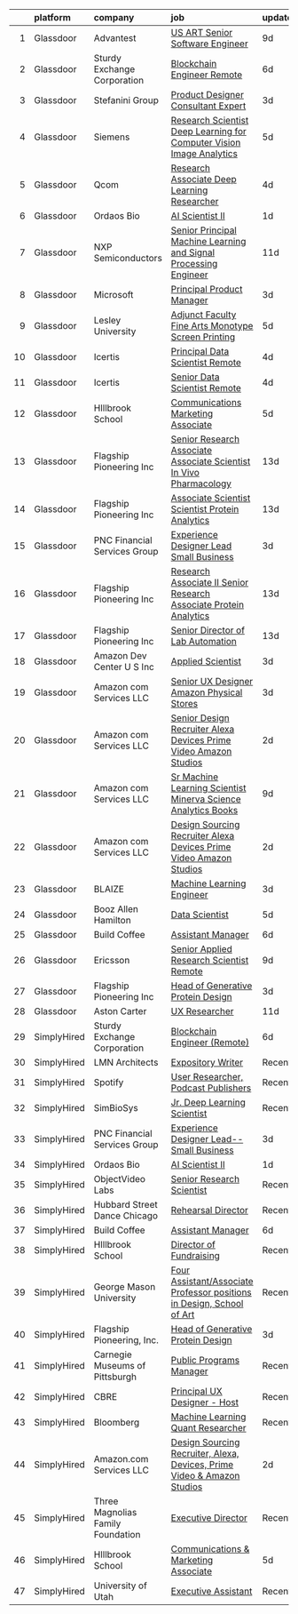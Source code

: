 

|    | platform    | company                           | job                                                                                                                                                                                                                                                                                                                                                                                                                                                                                                                                                                                                                                                                                                                                                                                                                                                                                                                                                                                                                                                                                                                                                                                                                                                                                                                                                                                                                                                                                                                                                                                                                                                        | update_time   | location                |
|---:|:------------|:----------------------------------|:-----------------------------------------------------------------------------------------------------------------------------------------------------------------------------------------------------------------------------------------------------------------------------------------------------------------------------------------------------------------------------------------------------------------------------------------------------------------------------------------------------------------------------------------------------------------------------------------------------------------------------------------------------------------------------------------------------------------------------------------------------------------------------------------------------------------------------------------------------------------------------------------------------------------------------------------------------------------------------------------------------------------------------------------------------------------------------------------------------------------------------------------------------------------------------------------------------------------------------------------------------------------------------------------------------------------------------------------------------------------------------------------------------------------------------------------------------------------------------------------------------------------------------------------------------------------------------------------------------------------------------------------------------------|:--------------|:------------------------|
|  1 | Glassdoor   | Advantest                         | [US ART Senior Software Engineer](https://www.glassdoor.com/partner/jobListing.htm?pos=123&ao=1136043&s=58&guid=00000180efb0f4b1a3bdd7ec3cc70d27&src=GD_JOB_AD&t=SR&vt=w&cs=1_c3216580&cb=1653288793577&jobListingId=1007858910217&jrtk=3-0-1g3nr1t6tpvtm801-1g3nr1t7cq0va800-e187f721a2fdfc64-)                                                                                                                                                                                                                                                                                                                                                                                                                                                                                                                                                                                                                                                                                                                                                                                                                                                                                                                                                                                                                                                                                                                                                                                                                                                                                                                                                           | 9d            | San Jose, CA            |
|  2 | Glassdoor   | Sturdy Exchange Corporation       | [Blockchain Engineer  Remote ](https://www.glassdoor.com/partner/jobListing.htm?pos=114&ao=1136043&s=58&guid=00000180efb0f4b1a3bdd7ec3cc70d27&src=GD_JOB_AD&t=SR&vt=w&ea=1&cs=1_55c8d1f3&cb=1653288793574&jobListingId=1007867275386&jrtk=3-0-1g3nr1t6tpvtm801-1g3nr1t7cq0va800-6d3b61b60a4f9bd4-)                                                                                                                                                                                                                                                                                                                                                                                                                                                                                                                                                                                                                                                                                                                                                                                                                                                                                                                                                                                                                                                                                                                                                                                                                                                                                                                                                         | 6d            | Remote                  |
|  3 | Glassdoor   | Stefanini Group                   | [Product Designer Consultant Expert](https://www.glassdoor.com/partner/jobListing.htm?pos=113&ao=1136043&s=58&guid=00000180efb0f4b1a3bdd7ec3cc70d27&src=GD_JOB_AD&t=SR&vt=w&ea=1&cs=1_e0ca2bbe&cb=1653288793574&jobListingId=1007877040745&jrtk=3-0-1g3nr1t6tpvtm801-1g3nr1t7cq0va800-d684c4bcf3a0b54a-)                                                                                                                                                                                                                                                                                                                                                                                                                                                                                                                                                                                                                                                                                                                                                                                                                                                                                                                                                                                                                                                                                                                                                                                                                                                                                                                                                   | 3d            | Remote                  |
|  4 | Glassdoor   | Siemens                           | [Research Scientist   Deep Learning for Computer Vision   Image Analytics](https://www.glassdoor.com/partner/jobListing.htm?pos=117&ao=1136043&s=58&guid=00000180efb0f4b1a3bdd7ec3cc70d27&src=GD_JOB_AD&t=SR&vt=w&cs=1_7cbd6266&cb=1653288793574&jobListingId=1007868903708&jrtk=3-0-1g3nr1t6tpvtm801-1g3nr1t7cq0va800-f5656a0498c79b17-)                                                                                                                                                                                                                                                                                                                                                                                                                                                                                                                                                                                                                                                                                                                                                                                                                                                                                                                                                                                                                                                                                                                                                                                                                                                                                                                  | 5d            | Princeton, NJ           |
|  5 | Glassdoor   | Qcom                              | [Research Associate   Deep Learning Researcher](https://www.glassdoor.com/partner/jobListing.htm?pos=121&ao=1136043&s=58&guid=00000180efb0f4b1a3bdd7ec3cc70d27&src=GD_JOB_AD&t=SR&vt=w&cs=1_5d5466c1&cb=1653288793577&jobListingId=1007875181099&jrtk=3-0-1g3nr1t6tpvtm801-1g3nr1t7cq0va800-98a2c2922efcf62e-)                                                                                                                                                                                                                                                                                                                                                                                                                                                                                                                                                                                                                                                                                                                                                                                                                                                                                                                                                                                                                                                                                                                                                                                                                                                                                                                                             | 4d            | San Diego, CA           |
|  6 | Glassdoor   | Ordaos Bio                        | [AI Scientist II](https://www.glassdoor.com/partner/jobListing.htm?pos=101&ao=1110586&s=58&guid=00000180efb0f4b1a3bdd7ec3cc70d27&src=GD_JOB_AD&t=SR&vt=w&cs=1_a2760a77&cb=1653288793573&jobListingId=1007881367849&cpc=FB7E4A1762AE5BEC&jrtk=3-0-1g3nr1t6tpvtm801-1g3nr1t7cq0va800-b0b14740b0280c5a--6NYlbfkN0DG4ntHtB_rMsnfhgmnSvK2brktLme1L4SiDeJjQ-izrVOLqRJ5-yjEwoYGp-nj3bU03tSGWcQbx1t2NUbnNj_wO0Lc63cPpx2_IgAs6u112XuxdDwfN2BRxOZ6mnse9552stZs0leFm69WlvXVOSKtOUHKAAEx-zPUD9hJayljObn4mawVZyXk0PuAunerjzC7bNv9KzeZnYBxAZqYx9erdiDe_laRiVHnX_D-0yF8kZoR3N12GWiu2ExzZ-NlloJaQxnnsxaVqlhNb64qG7OLULQn2kHkxFBIZGbxZC3jK71DHXvqRFTmsnMcFIg52ykbRdhnsKl_s9HdQtjdzbilAduT5-1-_H4E2Ai6hM4CmOJ0pvE4zayuvwDoSRCoHiROugDZ0Qp74v2aKhCemz5r4vUiNIeEu1YD1PrIXfZVlg4siOmftNI-7DN01gR4DQQytAOajZzsA8exQNe5xZbicGqzdhgBMQW8-iSwZbjZDWFoilnny9jrxgLW-CrD35q_jeclIFWZpfQGf_ZWbu4LLueII6z4LNU3_b0gmRgLE8Ps9TXXKwATQtAalCTg2dFi5LQWn-1sf17yP0m6xlbhqlMpw7emrpXHDPRcUltOgdwyCXvLqRBSUpXVw_bpmTyucw48Uq8pWkVoaDgwrR1BL5hzT94EwC82Pvoc1yR4JMjWNtSHLpNjIWe3NjKq2usy9YW5bkHT_f9jU6AuCwzDL0oz3S8tlkkYOGg_0qIebGpOry269d0wKABt8f9Zkde0XYVkcy61Lk1axn5H4ljDnHQChdgYWYEnPCU_-S3C3HLHPZlYYw5N-cOwJpreaMpQRQPWXMuWFmechx1MW0XIGyN2wWKtJ7df_xrDWkoy1TQU4SEWJDpF2f1hRh-_8hhfxnzIdYLr3yep7I_zksHpado_H-lKrY3lT-pYGeOe6HSos0m8BIV6Mxlc1tvRzf8yip3AVBMtVw%3D%3D)                                                                                                                                                                                                                                                                                                                          | 1d            | New York, NY            |
|  7 | Glassdoor   | NXP Semiconductors                | [Senior Principal Machine Learning and Signal Processing Engineer](https://www.glassdoor.com/partner/jobListing.htm?pos=126&ao=1136043&s=58&guid=00000180efb0f4b1a3bdd7ec3cc70d27&src=GD_JOB_AD&t=SR&vt=w&cs=1_3c4101b2&cb=1653288793577&jobListingId=1007854924458&jrtk=3-0-1g3nr1t6tpvtm801-1g3nr1t7cq0va800-07dc912b22e7ecb8-)                                                                                                                                                                                                                                                                                                                                                                                                                                                                                                                                                                                                                                                                                                                                                                                                                                                                                                                                                                                                                                                                                                                                                                                                                                                                                                                          | 11d           | San Jose, CA            |
|  8 | Glassdoor   | Microsoft                         | [Principal Product Manager](https://www.glassdoor.com/partner/jobListing.htm?pos=111&ao=1136043&s=58&guid=00000180efb0f4b1a3bdd7ec3cc70d27&src=GD_JOB_AD&t=SR&vt=w&cs=1_fe827dd9&cb=1653288793574&jobListingId=1007877778304&jrtk=3-0-1g3nr1t6tpvtm801-1g3nr1t7cq0va800-01eb9a84c0b8d8df-)                                                                                                                                                                                                                                                                                                                                                                                                                                                                                                                                                                                                                                                                                                                                                                                                                                                                                                                                                                                                                                                                                                                                                                                                                                                                                                                                                                 | 3d            | Bellevue, WA            |
|  9 | Glassdoor   | Lesley University                 | [Adjunct Faculty   Fine Arts  Monotype   Screen Printing](https://www.glassdoor.com/partner/jobListing.htm?pos=116&ao=1136043&s=58&guid=00000180efb0f4b1a3bdd7ec3cc70d27&src=GD_JOB_AD&t=SR&vt=w&ea=1&cs=1_ebb3bd05&cb=1653288793576&jobListingId=1007869956713&jrtk=3-0-1g3nr1t6tpvtm801-1g3nr1t7cq0va800-0dc55125c1f228f2-)                                                                                                                                                                                                                                                                                                                                                                                                                                                                                                                                                                                                                                                                                                                                                                                                                                                                                                                                                                                                                                                                                                                                                                                                                                                                                                                              | 5d            | Cambridge, MA           |
| 10 | Glassdoor   | Icertis                           | [Principal Data Scientist  Remote](https://www.glassdoor.com/partner/jobListing.htm?pos=127&ao=1136043&s=58&guid=00000180efb0f4b1a3bdd7ec3cc70d27&src=GD_JOB_AD&t=SR&vt=w&ea=1&cs=1_a63391d6&cb=1653288793578&jobListingId=1007873994767&jrtk=3-0-1g3nr1t6tpvtm801-1g3nr1t7cq0va800-9e02db0b090ceace-)                                                                                                                                                                                                                                                                                                                                                                                                                                                                                                                                                                                                                                                                                                                                                                                                                                                                                                                                                                                                                                                                                                                                                                                                                                                                                                                                                     | 4d            | United States           |
| 11 | Glassdoor   | Icertis                           | [Senior Data Scientist  Remote](https://www.glassdoor.com/partner/jobListing.htm?pos=128&ao=1136043&s=58&guid=00000180efb0f4b1a3bdd7ec3cc70d27&src=GD_JOB_AD&t=SR&vt=w&ea=1&cs=1_e7823ec0&cb=1653288793578&jobListingId=1007873994763&jrtk=3-0-1g3nr1t6tpvtm801-1g3nr1t7cq0va800-abd4b2aeb0212464-)                                                                                                                                                                                                                                                                                                                                                                                                                                                                                                                                                                                                                                                                                                                                                                                                                                                                                                                                                                                                                                                                                                                                                                                                                                                                                                                                                        | 4d            | United States           |
| 12 | Glassdoor   | HIllbrook School                  | [Communications   Marketing Associate](https://www.glassdoor.com/partner/jobListing.htm?pos=102&ao=1110586&s=58&guid=00000180efb0f4b1a3bdd7ec3cc70d27&src=GD_JOB_AD&t=SR&vt=w&ea=1&cs=1_5c203677&cb=1653288793573&jobListingId=1007870556392&cpc=F583A5AE0DDDFE3A&jrtk=3-0-1g3nr1t6tpvtm801-1g3nr1t7cq0va800-13fd0294cc40cb47--6NYlbfkN0A3cbxkq1CnjU6LxcwmQjIrxYAcSH-ImKnOWYQWT4QGLG2jHxaFOD8cIzZj1vyTmzk-DJ4zVkSDM5C1Wp3Rfw0BMA-1BP0Tch1opxC_7FfA1-gubIAuEycQ8oypB6wxaAdVbEC8JAn6PfTaRtw38kDAeyMmbn5T4ZbdKcxcUEDKNdsiZi9Yn2Zuz-Gj9KN8p_USoJfRmRKEkEZ7KwfcCyXe9oLIwA_-uH45Wl9uDO6r3aYh4EE0YJDbvBDZ2w7erhZiYK2Jgq85T4Wk4JOZFWnRA6gi2fUI_goGq-bZT4-4X5dJTRk0g9lhHmw_G0TRxqNCZdl1SbwKI31M_O_DQQbGKCjqyeuUJU72Vuc6EIsyKK8wgLBnkzn_8FY_WeCyWiBY-U7iWk5dgNgoQta3RoKP2RbDQ3xXAiLSY-fBFNYbknmJiPpMK60cbK2TOQ7H8ccINl-y4iAKiwyiJ2obTFtd-d6WcIZIgwAUQaYNmkpAOpfXFg0FnJ4WfNZdkBBnRES6_ndGiVFG_HM1egTqOktc)                                                                                                                                                                                                                                                                                                                                                                                                                                                                                                                                                                                                                                                                                                                                                            | 5d            | Los Gatos, CA           |
| 13 | Glassdoor   | Flagship Pioneering  Inc          | [Senior Research Associate  Associate Scientist  In Vivo Pharmacology](https://www.glassdoor.com/partner/jobListing.htm?pos=124&ao=1136043&s=58&guid=00000180efb0f4b1a3bdd7ec3cc70d27&src=GD_JOB_AD&t=SR&vt=w&ea=1&cs=1_e21dcd40&cb=1653288793577&jobListingId=1007848453229&jrtk=3-0-1g3nr1t6tpvtm801-1g3nr1t7cq0va800-a71a1a030aed40a0-)                                                                                                                                                                                                                                                                                                                                                                                                                                                                                                                                                                                                                                                                                                                                                                                                                                                                                                                                                                                                                                                                                                                                                                                                                                                                                                                 | 13d           | Boston, MA              |
| 14 | Glassdoor   | Flagship Pioneering  Inc          | [Associate Scientist   Scientist  Protein Analytics](https://www.glassdoor.com/partner/jobListing.htm?pos=119&ao=1136043&s=58&guid=00000180efb0f4b1a3bdd7ec3cc70d27&src=GD_JOB_AD&t=SR&vt=w&ea=1&cs=1_b0520b0b&cb=1653288793577&jobListingId=1007848453219&jrtk=3-0-1g3nr1t6tpvtm801-1g3nr1t7cq0va800-b9d6de2eeb9f071b-)                                                                                                                                                                                                                                                                                                                                                                                                                                                                                                                                                                                                                                                                                                                                                                                                                                                                                                                                                                                                                                                                                                                                                                                                                                                                                                                                   | 13d           | Boston, MA              |
| 15 | Glassdoor   | PNC Financial Services Group      | [Experience Designer Lead  Small Business](https://www.glassdoor.com/partner/jobListing.htm?pos=103&ao=1110586&s=58&guid=00000180efb0f4b1a3bdd7ec3cc70d27&src=GD_JOB_AD&t=SR&vt=w&cs=1_c5d90799&cb=1653288793573&jobListingId=1007876062253&cpc=451933188B21919D&jrtk=3-0-1g3nr1t6tpvtm801-1g3nr1t7cq0va800-ee86f650242f9503--6NYlbfkN0AMofH_6zXbiqn6xehDj89HQNfpf30LHk40Y3Yl5cZTpm-EXukPQNetNbgZyPcaSjn3RZU44ixRQ5GGhdyRn7WAWVhcd_d_7M9TG1dnrbguJ-9aIQWZEXARi6khOiTobtJxoI1ZLGshSACLh5vgRytc6A2slJ7O1tVnkKawXUsN4XuLQReB_dYuO7w474r-Ow5hHHDzHvaZqt6LPSTPIALhxJ52q9TPMSpgq9EUmMj2VxnqvZWkOzAIPXnl1zvA8Il0jLtaJSl461jrv5Px7hgwqxVYLHZu1oww43zFDeT4PMk96IH6aV26MRe1UtH0TSaCQ8__ZROziKhYyCQLSnxOuvqQ4MPxCbxAoFXW2ClmJcZQDlGZgxEfvQwDxf3I4cqnaKApXOmTrhedw60-o6zu4TQ1sYVKNvxiJd-0FObb-DKg69CX7WvEDMuaeUOZVBcT-lfNTU6-5pV3cMW6qLBKul0aC6Ekit6l3y7kFhWIEhaxDQ2N-Dzit24XOCwMqnaBzP7i2glVB4SNexnQTi_jDYk6MWzqu0WHnbOJihBQXtZT1_FuhiJXzJW_37PHeA4ATnVfgrpG6mqBGqpBCStMT7ixBF3Bso1yAQ2D0lcLDlW_Ibfm1A8UjKnmtyyc4ABp55Tgu5vWycxzbCcHsv9aWYLEZh8oTbM2EAoUjLPlzSsAJy0oXb2oW-7Q5LuCbLEvB_cjHwrQVD-KP6vH_v8lqBaXibpm98XY-TT_w_rMYihik_FxnFHeDr431gakpd2L_z20Qxa2DtbFfDqPwzncI6KtpHK1TYqKXkK1A6lJotdhcmdv8dbLM2waJoMZK6ynCQAT59B1QHkOOOLbOtn8V3FFMAw9gchK6ZZnRewRtnSMoyyKxH5iJL-J0eaBrvjLF1L5_UwcN9-niwVEMbzXVfj45y8SCELmd2y2y8t6XlKbvovXCybChZOBiriENzNKKnVglwGeVoYM7N1srx1FYEGX2BAlbCkMCXUldg-YBtZ73KdulvvVNDXMWZS_IQy4miAXz9aogl8X9jSxZ6GcsMcHWHJz5lAtx2Lh2h8TBUHnRRt989gT95iI0IFFEFFiP_V-oW9DZKFO6ydezKryhl_rFABJ8w6gCLlkHCdXSBivHKzFGNh_Dwkx1k3OVKoEsneIobeZj30engPN-fYA1JsAtaYptgvFikBu2etZrX38moJrOPeKcYxRFTZSgCll_cBRbOIaSBBx5uLWLaBXkac4pOfmEYKpxLehH8XHDA%3D%3D) | 3d            | Pittsburgh, PA          |
| 16 | Glassdoor   | Flagship Pioneering  Inc          | [Research Associate II   Senior Research Associate Protein Analytics](https://www.glassdoor.com/partner/jobListing.htm?pos=120&ao=1136043&s=58&guid=00000180efb0f4b1a3bdd7ec3cc70d27&src=GD_JOB_AD&t=SR&vt=w&ea=1&cs=1_a734727f&cb=1653288793577&jobListingId=1007848453221&jrtk=3-0-1g3nr1t6tpvtm801-1g3nr1t7cq0va800-91fb994c53c5fdff-)                                                                                                                                                                                                                                                                                                                                                                                                                                                                                                                                                                                                                                                                                                                                                                                                                                                                                                                                                                                                                                                                                                                                                                                                                                                                                                                  | 13d           | Boston, MA              |
| 17 | Glassdoor   | Flagship Pioneering  Inc          | [Senior Director of Lab Automation](https://www.glassdoor.com/partner/jobListing.htm?pos=125&ao=1136043&s=58&guid=00000180efb0f4b1a3bdd7ec3cc70d27&src=GD_JOB_AD&t=SR&vt=w&ea=1&cs=1_2060bfc7&cb=1653288793577&jobListingId=1007849742862&jrtk=3-0-1g3nr1t6tpvtm801-1g3nr1t7cq0va800-4e9d84617c2f6b41-)                                                                                                                                                                                                                                                                                                                                                                                                                                                                                                                                                                                                                                                                                                                                                                                                                                                                                                                                                                                                                                                                                                                                                                                                                                                                                                                                                    | 13d           | Boston, MA              |
| 18 | Glassdoor   | Amazon Dev Center U S   Inc       | [Applied Scientist](https://www.glassdoor.com/partner/jobListing.htm?pos=107&ao=1136043&s=58&guid=00000180efb0f4b1a3bdd7ec3cc70d27&src=GD_JOB_AD&t=SR&vt=w&cs=1_11729f9e&cb=1653288793574&jobListingId=1007877186539&jrtk=3-0-1g3nr1t6tpvtm801-1g3nr1t7cq0va800-c49a37c4f45756e2-)                                                                                                                                                                                                                                                                                                                                                                                                                                                                                                                                                                                                                                                                                                                                                                                                                                                                                                                                                                                                                                                                                                                                                                                                                                                                                                                                                                         | 3d            | Sunnyvale, CA           |
| 19 | Glassdoor   | Amazon com Services LLC           | [Senior UX Designer  Amazon Physical Stores](https://www.glassdoor.com/partner/jobListing.htm?pos=122&ao=1136043&s=58&guid=00000180efb0f4b1a3bdd7ec3cc70d27&src=GD_JOB_AD&t=SR&vt=w&cs=1_e10a8986&cb=1653288793577&jobListingId=1007875411622&jrtk=3-0-1g3nr1t6tpvtm801-1g3nr1t7cq0va800-d07c764596874515-)                                                                                                                                                                                                                                                                                                                                                                                                                                                                                                                                                                                                                                                                                                                                                                                                                                                                                                                                                                                                                                                                                                                                                                                                                                                                                                                                                | 3d            | Seattle, WA             |
| 20 | Glassdoor   | Amazon com Services LLC           | [Senior Design Recruiter  Alexa  Devices  Prime Video   Amazon Studios](https://www.glassdoor.com/partner/jobListing.htm?pos=110&ao=1136043&s=58&guid=00000180efb0f4b1a3bdd7ec3cc70d27&src=GD_JOB_AD&t=SR&vt=w&cs=1_8b9d36bf&cb=1653288793574&jobListingId=1007878466980&jrtk=3-0-1g3nr1t6tpvtm801-1g3nr1t7cq0va800-8e2908c546382fa4-)                                                                                                                                                                                                                                                                                                                                                                                                                                                                                                                                                                                                                                                                                                                                                                                                                                                                                                                                                                                                                                                                                                                                                                                                                                                                                                                     | 2d            | Santa Monica, CA        |
| 21 | Glassdoor   | Amazon com Services LLC           | [Sr  Machine Learning Scientist  Minerva Science   Analytics  Books ](https://www.glassdoor.com/partner/jobListing.htm?pos=118&ao=1136043&s=58&guid=00000180efb0f4b1a3bdd7ec3cc70d27&src=GD_JOB_AD&t=SR&vt=w&cs=1_a2fcb4f8&cb=1653288793575&jobListingId=1007861738801&jrtk=3-0-1g3nr1t6tpvtm801-1g3nr1t7cq0va800-43eb24c01ae4a313-)                                                                                                                                                                                                                                                                                                                                                                                                                                                                                                                                                                                                                                                                                                                                                                                                                                                                                                                                                                                                                                                                                                                                                                                                                                                                                                                       | 9d            | San Diego, CA           |
| 22 | Glassdoor   | Amazon com Services LLC           | [Design Sourcing Recruiter  Alexa  Devices  Prime Video   Amazon Studios](https://www.glassdoor.com/partner/jobListing.htm?pos=112&ao=1136043&s=58&guid=00000180efb0f4b1a3bdd7ec3cc70d27&src=GD_JOB_AD&t=SR&vt=w&cs=1_422c2b93&cb=1653288793574&jobListingId=1007880315965&jrtk=3-0-1g3nr1t6tpvtm801-1g3nr1t7cq0va800-3307406de26018d9-)                                                                                                                                                                                                                                                                                                                                                                                                                                                                                                                                                                                                                                                                                                                                                                                                                                                                                                                                                                                                                                                                                                                                                                                                                                                                                                                   | 2d            | California              |
| 23 | Glassdoor   | BLAIZE                            | [Machine Learning Engineer](https://www.glassdoor.com/partner/jobListing.htm?pos=109&ao=1136043&s=58&guid=00000180efb0f4b1a3bdd7ec3cc70d27&src=GD_JOB_AD&t=SR&vt=w&cs=1_fda61e64&cb=1653288793574&jobListingId=1007877424181&jrtk=3-0-1g3nr1t6tpvtm801-1g3nr1t7cq0va800-a5f863805c5291c0-)                                                                                                                                                                                                                                                                                                                                                                                                                                                                                                                                                                                                                                                                                                                                                                                                                                                                                                                                                                                                                                                                                                                                                                                                                                                                                                                                                                 | 3d            | Cary, NC                |
| 24 | Glassdoor   | Booz Allen Hamilton               | [Data Scientist](https://www.glassdoor.com/partner/jobListing.htm?pos=108&ao=1136043&s=58&guid=00000180efb0f4b1a3bdd7ec3cc70d27&src=GD_JOB_AD&t=SR&vt=w&cs=1_1b1d465f&cb=1653288793574&jobListingId=1007869484106&jrtk=3-0-1g3nr1t6tpvtm801-1g3nr1t7cq0va800-d625e4521a888fd7-)                                                                                                                                                                                                                                                                                                                                                                                                                                                                                                                                                                                                                                                                                                                                                                                                                                                                                                                                                                                                                                                                                                                                                                                                                                                                                                                                                                            | 5d            | Adelphi, MD             |
| 25 | Glassdoor   | Build Coffee                      | [Assistant Manager](https://www.glassdoor.com/partner/jobListing.htm?pos=105&ao=1110586&s=58&guid=00000180efb0f4b1a3bdd7ec3cc70d27&src=GD_JOB_AD&t=SR&vt=w&cs=1_82769ebe&cb=1653288793573&jobListingId=1007868379024&cpc=451933188B21919D&jrtk=3-0-1g3nr1t6tpvtm801-1g3nr1t7cq0va800-c63790a773c816dd--6NYlbfkN0AmHUKKFEYPBJCniSZuF4qKvtPe5mDIb9y4sPTstoTImt5TO1NivcTi8M3lMP312_Eh9FoSzy2EnB2ekCZ8c1tsSWUQEOHgYognCUv5lo-QSnAxAkRqL3oXYmrojRqJWJWP4OH1Uaf1ZwVRTm5ybGaXnWe_lGo-mRT5yIte-nsXFS1LILM8ND8KCLH2FrEB5jvGVTaFtZBpdCaGhmiIGVm6v4tQ3CMlP9Zi0MMHqYaOogIG7UsJtSOmNs0PA2K3orqAG-abVjCJl2CfP21vwPmGzoMvU8iWtayHQ6xHdnBxg3aD7XHh-8XgALVQAIglbd1zmlgqYifJhcY2ALjkZYChgq3MJHzh0F8UNigxgzXKe7r2QXV8sMFQszoZQsN0V47iTrMgN5hOhOEfDsD4J374XBi_cpZUhvqxJavGf4dNrMJAnr2PDcBMz_Zc81NGcXYyviYLFYyn4ITf6TLDPiuqSAc3EdyMB9k2HGP-gaMv8tcBI1jS8BTYK_ncmuJO_R3PIZW2XcDARLV04cO5S7yvk0YIfKiOgSEnK9gyajeOca-oHLQRP3MezZRMm0R2dVHrFE1KhjWRs32YkQufOgnXecQKL_X9x2-xpxMzDn1Mm1nmZVxwmCgtjN0vmkDIVIet0_x_1vEJav3XAuhYMgXBRcGuAvE919IyeM8bW7lEPfk2MU74y3OSeCanZND0psIDHdpTQ0XmXeuy0Eo9O7Py0U54gZERvjGPIm6lWGLnVg%3D%3D)                                                                                                                                                                                                                                                                                                                                                                                                                                                                                                                                                        | 6d            | Chicago, IL             |
| 26 | Glassdoor   | Ericsson                          | [Senior Applied Research Scientist  Remote ](https://www.glassdoor.com/partner/jobListing.htm?pos=115&ao=1136043&s=58&guid=00000180efb0f4b1a3bdd7ec3cc70d27&src=GD_JOB_AD&t=SR&vt=w&cs=1_1b8e086b&cb=1653288793574&jobListingId=1007861629035&jrtk=3-0-1g3nr1t6tpvtm801-1g3nr1t7cq0va800-31ac9e1298fe7227-)                                                                                                                                                                                                                                                                                                                                                                                                                                                                                                                                                                                                                                                                                                                                                                                                                                                                                                                                                                                                                                                                                                                                                                                                                                                                                                                                                | 9d            | Los Angeles, CA         |
| 27 | Glassdoor   | Flagship Pioneering  Inc          | [Head of Generative Protein Design](https://www.glassdoor.com/partner/jobListing.htm?pos=106&ao=1136043&s=58&guid=00000180efb0f4b1a3bdd7ec3cc70d27&src=GD_JOB_AD&t=SR&vt=w&cs=1_617b3c12&cb=1653288793573&jobListingId=1007876881523&jrtk=3-0-1g3nr1t6tpvtm801-1g3nr1t7cq0va800-6fc28dd63ad3ba0c-)                                                                                                                                                                                                                                                                                                                                                                                                                                                                                                                                                                                                                                                                                                                                                                                                                                                                                                                                                                                                                                                                                                                                                                                                                                                                                                                                                         | 3d            | Cambridge, MA           |
| 28 | Glassdoor   | Aston Carter                      | [UX Researcher](https://www.glassdoor.com/partner/jobListing.htm?pos=104&ao=1110586&s=58&guid=00000180efb0f4b1a3bdd7ec3cc70d27&src=GD_JOB_AD&t=SR&vt=w&ea=1&cs=1_c126be87&cb=1653288793573&jobListingId=1007853218391&cpc=8795CF9063CD573D&jrtk=3-0-1g3nr1t6tpvtm801-1g3nr1t7cq0va800-6c26d9d79527b10d--6NYlbfkN0ChYVx_I3yfZ_JDY3EFoivtqvi_stwnZ_kRt8Dowt_l_d1ydueao4NEv8X4QANiVn_8p3bUZq4SaYMLc5XmBWQtc6PTpRi4J84Y4f_bSl0fMqi4M8_C0D5SIFSDmnqfw0BgEndVYtklPMo4zCjb9KDLLWRITAbq97LgYZFNnDQRJEWn-U7EnRYsjoA_qJA58BPYCDI6oJzKfNQrBPFwxe9lVhjKGu8CGBc2JgP76KDUCDhQU4QROf81kvmb23PgKpauDoR2A6eKtWGytC7GPXwCagXrNeExCC5cXdvnQi67CbkZGlhb9GQTLyGTp4Y6BVUm2AO9ZvlK9HE-HLZ3hpwF-bN64dzOrI0lkiDfDrk6P-IYYOtvuORTZWxxFDXSIA4205_XkMNrAOrBcsoW9Xg9iq4-YTAudg4NAtutGvB82t9zoqE0Z0iAVN4sOa-kphjltkv9laY9qmGz8vs-Sm-EqlU1nY9JCG_0YI0nIPWi3ETYgWkoQ1r38bie3qLYFYddt-tZBH1dOkjUtW06KDdZm0tpQdVBend73yDEJtDlL6Qaah1AAMsbODKVvpQAYk5wLIgMITbGSkdZBx0TO2t-5MgtV6UZ5sdy9VDgiGyDytqUwp9gbGjh07KPy6k3Lia48VcVXt4vdi4JnHxETC2Dpz5C6UCNn1BZH7zI_WZtCDToCvLkyJ2EPfn05DqAJksM_VtUFslMligvcdDcAJsRQjjQvRVa2Oe9GY_iXyd2aX-wfkR0R0WR7aazJgJ3KKwdifby0loM7ktQiyPG8coAHdesjhzhSGubrg09QFZ2Pg-z-6DuxFxVRGRhQ_tYC7p0pGbUfCl9MkBdhiUz2egx96DgjnO5fspnbc79F2oi2Psll_KOEspjju_N5WIE2nAzTl5rLVTOr24PR7XdH9GhKOVn7a5e9Yv5pGLEyG842lFIXZYYM4CpVu_-kUJlDcWs5tV0mgso8g%3D%3D)                                                                                                                                                                                                                                                                                                                       | 11d           | Columbus, OH            |
| 29 | SimplyHired | Sturdy Exchange Corporation       | [Blockchain Engineer (Remote)](https://www.simplyhired.com/job/EX4Tprg-Br7x4iaHJdOtyCi3WWTkQ9XlnoiScmX_0mHqKpcQzAvCeg?q=generative+art)                                                                                                                                                                                                                                                                                                                                                                                                                                                                                                                                                                                                                                                                                                                                                                                                                                                                                                                                                                                                                                                                                                                                                                                                                                                                                                                                                                                                                                                                                                                    | 6d            | Remote                  |
| 30 | SimplyHired | LMN Architects                    | [Expository Writer](https://www.simplyhired.com/job/a1jHGaTK1gJYKn2USiy4Z1z-YO3dfrYKeCKY8Ot2iF1c9vsuvud1aw?q=generative+art)                                                                                                                                                                                                                                                                                                                                                                                                                                                                                                                                                                                                                                                                                                                                                                                                                                                                                                                                                                                                                                                                                                                                                                                                                                                                                                                                                                                                                                                                                                                               | Recently      | Seattle, WA             |
| 31 | SimplyHired | Spotify                           | [User Researcher, Podcast Publishers](https://www.simplyhired.com/job/EzVMIseMCZYSeAe8tUzdjtWjHJ-Wvq5BdgEd8_u_SRAJIPadQ5NJFw?q=generative+art)                                                                                                                                                                                                                                                                                                                                                                                                                                                                                                                                                                                                                                                                                                                                                                                                                                                                                                                                                                                                                                                                                                                                                                                                                                                                                                                                                                                                                                                                                                             | Recently      | New York, NY            |
| 32 | SimplyHired | SimBioSys                         | [Jr. Deep Learning Scientist](https://www.simplyhired.com/job/QLKBeB213mb3gEI9hwxK3u6dwygDRzLsU5l729hCydJRHwl7Zh9bqA?q=generative+art)                                                                                                                                                                                                                                                                                                                                                                                                                                                                                                                                                                                                                                                                                                                                                                                                                                                                                                                                                                                                                                                                                                                                                                                                                                                                                                                                                                                                                                                                                                                     | Recently      | Chicago, IL             |
| 33 | SimplyHired | PNC Financial Services Group      | [Experience Designer Lead--Small Business](https://www.simplyhired.com/job/JXa9DJ3AOPdtSnwCNnkx0GDIkDCzCfvBWMlbF3ho8e7LITo3w1Ot6A?q=generative+art)                                                                                                                                                                                                                                                                                                                                                                                                                                                                                                                                                                                                                                                                                                                                                                                                                                                                                                                                                                                                                                                                                                                                                                                                                                                                                                                                                                                                                                                                                                        | 3d            | Pittsburgh, PA          |
| 34 | SimplyHired | Ordaos Bio                        | [AI Scientist II](https://www.simplyhired.com/job/HX7WpkfG8aZV-bgkg18BGkqJPk4TMNOWXCpc5Va6Kyhzns297rT_KQ?q=generative+art)                                                                                                                                                                                                                                                                                                                                                                                                                                                                                                                                                                                                                                                                                                                                                                                                                                                                                                                                                                                                                                                                                                                                                                                                                                                                                                                                                                                                                                                                                                                                 | 1d            | New York, NY            |
| 35 | SimplyHired | ObjectVideo Labs                  | [Senior Research Scientist](https://www.simplyhired.com/job/iwGOHmLWvfOmxyLPWisE22bVwaw0zqQje7AP87bP-cBI8DTccbHQTQ?q=generative+art)                                                                                                                                                                                                                                                                                                                                                                                                                                                                                                                                                                                                                                                                                                                                                                                                                                                                                                                                                                                                                                                                                                                                                                                                                                                                                                                                                                                                                                                                                                                       | Recently      | Tysons, VA              |
| 36 | SimplyHired | Hubbard Street Dance Chicago      | [Rehearsal Director](https://www.simplyhired.com/job/mZK8xYPzV-_bhpGi0ZDK1ANbDbJ6Nci0VtTtuvh8U5ecauhqZuL8NQ?q=generative+art)                                                                                                                                                                                                                                                                                                                                                                                                                                                                                                                                                                                                                                                                                                                                                                                                                                                                                                                                                                                                                                                                                                                                                                                                                                                                                                                                                                                                                                                                                                                              | Recently      | Chicago, IL             |
| 37 | SimplyHired | Build Coffee                      | [Assistant Manager](https://www.simplyhired.com/job/U5dyzKYM6KAE2CDmLPl18WFgp86N3Fci8pVmR1R56hRCIaL00t12vg?q=generative+art)                                                                                                                                                                                                                                                                                                                                                                                                                                                                                                                                                                                                                                                                                                                                                                                                                                                                                                                                                                                                                                                                                                                                                                                                                                                                                                                                                                                                                                                                                                                               | 6d            | Chicago, IL             |
| 38 | SimplyHired | HIllbrook School                  | [Director of Fundraising](https://www.simplyhired.com/job/ENKUisqEPyXa1cUA81a4-YhdtzebfyE0gA8nVSY6VQ4HA2qzcaOKGg?q=generative+art)                                                                                                                                                                                                                                                                                                                                                                                                                                                                                                                                                                                                                                                                                                                                                                                                                                                                                                                                                                                                                                                                                                                                                                                                                                                                                                                                                                                                                                                                                                                         | Recently      | Los Gatos, CA           |
| 39 | SimplyHired | George Mason University           | [Four Assistant/Associate Professor positions in Design, School of Art](https://www.simplyhired.com/job/D8338gK928hmnBu5WmHEchQew-866OO-wE1ZAcCSJvSnum83fo95Ag?q=generative+art)                                                                                                                                                                                                                                                                                                                                                                                                                                                                                                                                                                                                                                                                                                                                                                                                                                                                                                                                                                                                                                                                                                                                                                                                                                                                                                                                                                                                                                                                           | Recently      | Fairfax, VA             |
| 40 | SimplyHired | Flagship Pioneering, Inc.         | [Head of Generative Protein Design](https://www.simplyhired.com/job/OM6aGnKsPYP0Aeysd9YeD2gWvymO_VmFTLxKPIuEDTGFvTaszNycBg?q=generative+art)                                                                                                                                                                                                                                                                                                                                                                                                                                                                                                                                                                                                                                                                                                                                                                                                                                                                                                                                                                                                                                                                                                                                                                                                                                                                                                                                                                                                                                                                                                               | 3d            | Cambridge, MA           |
| 41 | SimplyHired | Carnegie Museums of Pittsburgh    | [Public Programs Manager](https://www.simplyhired.com/job/DH9EZoNzM8cA4SnrsJXWNB_LafU4i6g5fvlIljwEQaPSgU_y3aA3yA?q=generative+art)                                                                                                                                                                                                                                                                                                                                                                                                                                                                                                                                                                                                                                                                                                                                                                                                                                                                                                                                                                                                                                                                                                                                                                                                                                                                                                                                                                                                                                                                                                                         | Recently      | Pittsburgh, PA          |
| 42 | SimplyHired | CBRE                              | [Principal UX Designer - Host](https://www.simplyhired.com/job/tBDe3XlpWJUAH7IiRc45dd2Ud2JB-RaN7Uei9gvafHVatBaY0jVGYg?q=generative+art)                                                                                                                                                                                                                                                                                                                                                                                                                                                                                                                                                                                                                                                                                                                                                                                                                                                                                                                                                                                                                                                                                                                                                                                                                                                                                                                                                                                                                                                                                                                    | Recently      | Dallas, TX              |
| 43 | SimplyHired | Bloomberg                         | [Machine Learning Quant Researcher](https://www.simplyhired.com/job/VPoBWZeqtsL_I-8lUeUVH-XyL3kFT6mMxT20wo9--CNiv9Uav37p5Q?q=generative+art)                                                                                                                                                                                                                                                                                                                                                                                                                                                                                                                                                                                                                                                                                                                                                                                                                                                                                                                                                                                                                                                                                                                                                                                                                                                                                                                                                                                                                                                                                                               | Recently      | New York, NY            |
| 44 | SimplyHired | Amazon.com Services LLC           | [Design Sourcing Recruiter, Alexa, Devices, Prime Video & Amazon Studios](https://www.simplyhired.com/job/LAbR-_x0ZedcR_1d8FTjhVxbmpn9_WoEJ0Kc4s7_dm8WmvficR_hDg?q=generative+art)                                                                                                                                                                                                                                                                                                                                                                                                                                                                                                                                                                                                                                                                                                                                                                                                                                                                                                                                                                                                                                                                                                                                                                                                                                                                                                                                                                                                                                                                         | 2d            | California              |
| 45 | SimplyHired | Three Magnolias Family Foundation | [Executive Director](https://www.simplyhired.com/job/gGMorASM8LHGRSDG59aHHMqPryAtWOTnyDgul9fDhOwIkjyCB2VQ2Q?q=generative+art)                                                                                                                                                                                                                                                                                                                                                                                                                                                                                                                                                                                                                                                                                                                                                                                                                                                                                                                                                                                                                                                                                                                                                                                                                                                                                                                                                                                                                                                                                                                              | Recently      | Chattahoochee Hills, GA |
| 46 | SimplyHired | HIllbrook School                  | [Communications & Marketing Associate](https://www.simplyhired.com/job/2MBebvIOj_Hp5gq3FFNayjvwoxn4Pb440_8DT_CXG_1WV2F-P3BN4Q?q=generative+art)                                                                                                                                                                                                                                                                                                                                                                                                                                                                                                                                                                                                                                                                                                                                                                                                                                                                                                                                                                                                                                                                                                                                                                                                                                                                                                                                                                                                                                                                                                            | 5d            | Los Gatos, CA           |
| 47 | SimplyHired | University of Utah                | [Executive Assistant](https://www.simplyhired.com/job/mKtja7N_j7m2q8I6vNLMnZ_20xMdRHj0GNa-gNKEE1fIBJvh_Q_d0Q?q=generative+art)                                                                                                                                                                                                                                                                                                                                                                                                                                                                                                                                                                                                                                                                                                                                                                                                                                                                                                                                                                                                                                                                                                                                                                                                                                                                                                                                                                                                                                                                                                                             | Recently      | Salt Lake City, UT      |